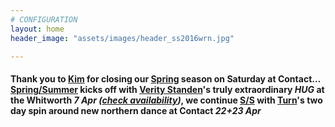 ```yaml
---
# CONFIGURATION
layout: home
header_image: "assets/images/header_ss2016wrn.jpg"

---
```

#### Thank you to [Kim](/current/2016-spring/noble) for closing our [Spring](/current/2016-spring) season on Saturday at Contact… [Spring/Summer](/current/2016-springsummer) kicks off with [Verity Standen](/current/2016-springsummer/standen)'s truly extraordinary *HUG* at the Whitworth *7 Apr (<a href="http://www.wegottickets.com/wordofwarning" target="_blank">check availability</a>)*, we continue [S/S](/current/2016-springsummer) with [Turn](/current/2016-turn)'s two day spin around new northern dance at Contact *22+23 Apr*
